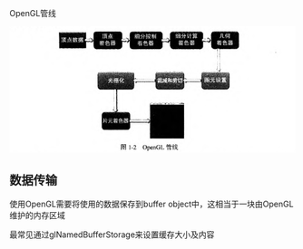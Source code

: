 OpenGL管线

![image-20240206095334595](image-20240206095334595.png)

## 数据传输

使用OpenGL需要将使用的数据保存到buffer object中，这相当于一块由OpenGL维护的内存区域

最常见通过glNamedBufferStorage来设置缓存大小及内容

